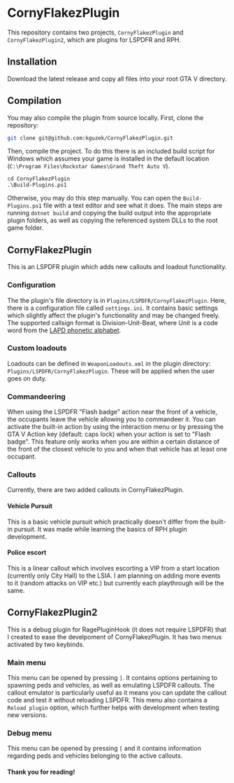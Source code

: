 # CornyFlakezPlugin

This repository contains two projects, `CornyFlakezPlugin` and `CornyFlakezPlugin2`, which are plugins for LSPDFR and RPH.

## Installation

Download the latest release and copy all files into your root GTA V directory.

## Compilation

You may also compile the plugin from source locally.
First, clone the repository:
```sh
git clone git@github.com:kguzek/CornyFlakezPlugin.git
```
Then, compile the project.
To do this there is an included build script for Windows which assumes your game is installed in the default location
(`C:\Program Files\Rockstar Games\Grand Theft Auto V`).
```pwsh
cd CornyFlakezPlugin
.\Build-Plugins.ps1
```
Otherwise, you may do this step manually. You can open the `Build-Plugins.ps1` file with a text editor and see what it does.
The main steps are running `dotnet build` and copying the build output into the appropriate plugin folders, as well as copying the referenced system DLLs to the root game folder.

## CornyFlakezPlugin

This is an LSPDFR plugin which adds new callouts and loadout functionality.

### Configuration

The the plugin's file directory is in `Plugins/LSPDFR/CornyFlakezPlugin`. Here, there is a configuration file called `settings.ini`.
It contains basic settings which slightly affect the plugin's functionality and may be changed freely.
The supported callsign format is Division-Unit-Beat, where Unit is a code word from the [LAPD phonetic alphabet](https://en.wikipedia.org/wiki/APCO_radiotelephony_spelling_alphabet).

### Custom loadouts

Loadouts can be defined in `WeaponLoadouts.xml` in the plugin directory: `Plugins/LSPDFR/CornyFlakezPlugin`. These will be applied when the user goes on duty.

### Commandeering

When using the LSPDFR "Flash badge" action near the front of a vehicle, the occupants leave the vehicle allowing you to commandeer it.
You can activate the built-in action by using the interaction menu or by pressing the GTA V Action key (default: caps lock) when your action is set to "Flash badge".
This feature only works when you are within a certain distance of the front of the closest vehicle to you and when that vehicle has at least one occupant.

### Callouts

Currently, there are two added callouts in CornyFlakezPlugin.

#### Vehicle Pursuit

This is a basic vehicle pursuit which practically doesn't differ from the built-in pursuit. It was made while learning the basics of RPH plugin development.

#### Police escort

This is a linear callout which involves escorting a VIP from a start location (currently only City Hall) to the LSIA.
I am planning on adding more events to it (random attacks on VIP etc.) but currently each playthrough will be the same.

## CornyFlakezPlugin2

This is a debug plugin for RagePluginHook (it does not require LSPDFR) that I created to ease the develpoment of CornyFlakezPlugin.
It has two menus activated by two keybinds.

### Main menu

This menu can be opened by pressing `]`. It contains options pertaining to spawning peds and vehicles, as well as emulating LSPDFR callouts.
The callout emulator is particularly useful as it means you can update the callout code and test it without reloading LSPDFR.
This menu also contains a `Reload plugin` option, which further helps with development when testing new versions.

### Debug menu

This menu can be opened by pressing `[` and it contains information regarding peds and vehicles belonging to the active callouts.

#### Thank you for reading!
